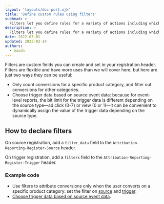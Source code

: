 ```yaml
---
layout: 'layouts/doc-post.njk'
title: 'Define custom rules using filters'
subhead: >
  Filters let you define rules for a variety of actions including which conversions are reported.
description: >
  Filters let you define rules for a variety of actions including which conversions are reported.
date: 2022-03-01
updated: 2023-03-14
authors:
  - maudn
---
```


Filters are custom fields you can create and set in your registration header. Filters are flexible and have more uses than we will cover here, but here are just two ways they can be useful:


- Only count conversions for a specific product category, and filter out conversions for other categories.
- Choose trigger data based on source event data: because for event-level reports, the bit limit for the trigger data is different depending on the source type—ad click (0-7) or view (0 or 1)—it can be convenient to dynamically assign the value of the trigger data depending on the source type.

## How to declare filters

On source registration, add a `filter_data` field to the `Attribution-Reporting-Register-Source` header. 

On trigger registration, add a `filters` field to the `Attribution-Reporting-Register-Trigger` header.

### Example code

- Use filters to attribute conversions only when the user converts on a specific product category: set the filter on [source](https://github.com/GoogleChromeLabs/trust-safety-demo/blob/8f3d874b79ab0c8a15822fbcd09e94042aee7dcd/conversion-measurement/functions/apps/adtech.js#L143) and [trigger](https://github.com/GoogleChromeLabs/trust-safety-demo/blob/8f3d874b79ab0c8a15822fbcd09e94042aee7dcd/conversion-measurement/functions/apps/adtech.js#L288).
- [Choose trigger data based on source event data](https://github.com/WICG/conversion-measurement-api/blob/main/EVENT.md#optional-attribution-filters).  


